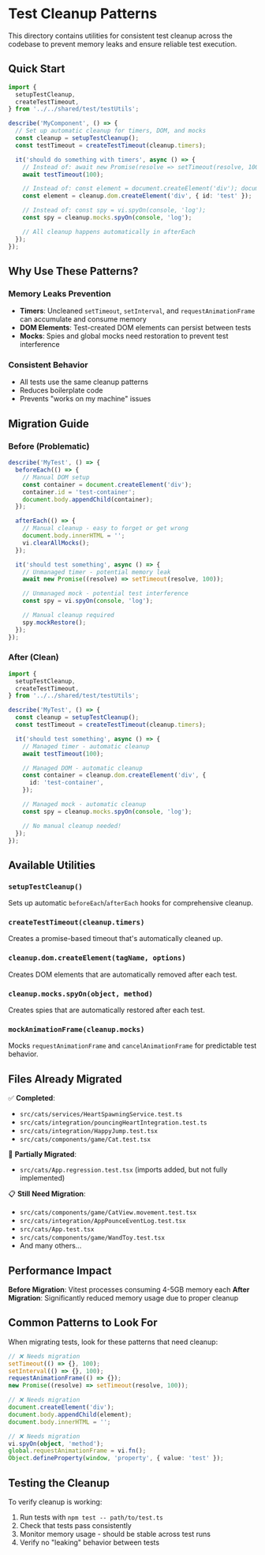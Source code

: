 # Test Cleanup Patterns

This directory contains utilities for consistent test cleanup across the codebase to prevent memory leaks and ensure reliable test execution.

## Quick Start

```typescript
import {
  setupTestCleanup,
  createTestTimeout,
} from '../../shared/test/testUtils';

describe('MyComponent', () => {
  // Set up automatic cleanup for timers, DOM, and mocks
  const cleanup = setupTestCleanup();
  const testTimeout = createTestTimeout(cleanup.timers);

  it('should do something with timers', async () => {
    // Instead of: await new Promise(resolve => setTimeout(resolve, 100));
    await testTimeout(100);

    // Instead of: const element = document.createElement('div'); document.body.appendChild(element);
    const element = cleanup.dom.createElement('div', { id: 'test' });

    // Instead of: const spy = vi.spyOn(console, 'log');
    const spy = cleanup.mocks.spyOn(console, 'log');

    // All cleanup happens automatically in afterEach
  });
});
```

## Why Use These Patterns?

### Memory Leaks Prevention

- **Timers**: Uncleaned `setTimeout`, `setInterval`, and `requestAnimationFrame` can accumulate and consume memory
- **DOM Elements**: Test-created DOM elements can persist between tests
- **Mocks**: Spies and global mocks need restoration to prevent test interference

### Consistent Behavior

- All tests use the same cleanup patterns
- Reduces boilerplate code
- Prevents "works on my machine" issues

## Migration Guide

### Before (Problematic)

```typescript
describe('MyTest', () => {
  beforeEach(() => {
    // Manual DOM setup
    const container = document.createElement('div');
    container.id = 'test-container';
    document.body.appendChild(container);
  });

  afterEach(() => {
    // Manual cleanup - easy to forget or get wrong
    document.body.innerHTML = '';
    vi.clearAllMocks();
  });

  it('should test something', async () => {
    // Unmanaged timer - potential memory leak
    await new Promise((resolve) => setTimeout(resolve, 100));

    // Unmanaged mock - potential test interference
    const spy = vi.spyOn(console, 'log');

    // Manual cleanup required
    spy.mockRestore();
  });
});
```

### After (Clean)

```typescript
import {
  setupTestCleanup,
  createTestTimeout,
} from '../../shared/test/testUtils';

describe('MyTest', () => {
  const cleanup = setupTestCleanup();
  const testTimeout = createTestTimeout(cleanup.timers);

  it('should test something', async () => {
    // Managed timer - automatic cleanup
    await testTimeout(100);

    // Managed DOM - automatic cleanup
    const container = cleanup.dom.createElement('div', {
      id: 'test-container',
    });

    // Managed mock - automatic cleanup
    const spy = cleanup.mocks.spyOn(console, 'log');

    // No manual cleanup needed!
  });
});
```

## Available Utilities

### `setupTestCleanup()`

Sets up automatic `beforeEach`/`afterEach` hooks for comprehensive cleanup.

### `createTestTimeout(cleanup.timers)`

Creates a promise-based timeout that's automatically cleaned up.

### `cleanup.dom.createElement(tagName, options)`

Creates DOM elements that are automatically removed after each test.

### `cleanup.mocks.spyOn(object, method)`

Creates spies that are automatically restored after each test.

### `mockAnimationFrame(cleanup.mocks)`

Mocks `requestAnimationFrame` and `cancelAnimationFrame` for predictable test behavior.

## Files Already Migrated

✅ **Completed**:

- `src/cats/services/HeartSpawningService.test.ts`
- `src/cats/integration/pouncingHeartIntegration.test.ts`
- `src/cats/integration/HappyJump.test.tsx`
- `src/cats/components/game/Cat.test.tsx`

🔄 **Partially Migrated**:

- `src/cats/App.regression.test.tsx` (imports added, but not fully implemented)

📋 **Still Need Migration**:

- `src/cats/components/game/CatView.movement.test.tsx`
- `src/cats/integration/AppPounceEventLog.test.tsx`
- `src/cats/App.test.tsx`
- `src/cats/components/game/WandToy.test.tsx`
- And many others...

## Performance Impact

**Before Migration**: Vitest processes consuming 4-5GB memory each
**After Migration**: Significantly reduced memory usage due to proper cleanup

## Common Patterns to Look For

When migrating tests, look for these patterns that need cleanup:

```typescript
// ❌ Needs migration
setTimeout(() => {}, 100);
setInterval(() => {}, 100);
requestAnimationFrame(() => {});
new Promise((resolve) => setTimeout(resolve, 100));

// ❌ Needs migration
document.createElement('div');
document.body.appendChild(element);
document.body.innerHTML = '';

// ❌ Needs migration
vi.spyOn(object, 'method');
global.requestAnimationFrame = vi.fn();
Object.defineProperty(window, 'property', { value: 'test' });
```

## Testing the Cleanup

To verify cleanup is working:

1. Run tests with `npm test -- path/to/test.ts`
2. Check that tests pass consistently
3. Monitor memory usage - should be stable across test runs
4. Verify no "leaking" behavior between tests
